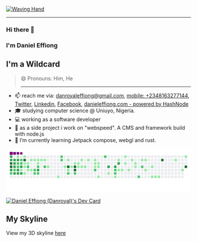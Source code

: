 [![Waving Hand](https://camo.githubusercontent.com/e8e7b06ecf583bc040eb60e44eb5b8e0ecc5421320a92929ce21522dbc34c891/68747470733a2f2f6d656469612e67697068792e636f6d2f6d656469612f6876524a434c467a6361737252346961377a2f67697068792e676966)](https://camo.githubusercontent.com/e8e7b06ecf583bc040eb60e44eb5b8e0ecc5421320a92929ce21522dbc34c891/68747470733a2f2f6d656469612e67697068792e636f6d2f6d656469612f6876524a434c467a6361737252346961377a2f67697068792e676966)

---

### Hi there 👋 

### I'm Daniel Effiong
## I'm a Wildcard

> 😄 Pronouns: Him, He
> ____________________________

- 📫 reach me via: [danroyaleffiong@gmail.com](mailto:danroyaleffiong@gmail.com), [mobile: +2348163277144](tel:+2348163277144), [Twitter](https://bit.ly/daniel-effiong-twitter), [Linkedin](https://bit.ly/daniel-effiong-linkedin), [Facebook](https://facebook.com/danroyal.effiong.7), [danieleffiong.com - powered by HashNode](https://danieleffiong.com)
- 🎓 studying computer science @ Uniuyo, Nigeria.
- 💻 working as a software developer
- 🚀 as a side project i work on "webspeed". A CMS and framework build with node.js
- 🌱 I’m currently learning Jetpack compose, webgl and rust.


![snake gif](https://github.com/danroyal001/danroyal001/blob/output/github-contribution-grid-snake.gif)

<a href="https://app.daily.dev/Danroyal001"><img src="https://api.daily.dev/devcards/fcb92387f1534f9da0e07233b9c1437c.png?r=3rj" width="400" alt="Daniel Effiong (Danroyal)'s Dev Card"/></a>

## My Skyline
View my 3D skyline [here](https://skyline.github.com/danroyal001/2021?annotation0=2021-05-03,2021-05-03,Highest%20contribution%20so%20far%20for%20the%20year)

<!--
**Danroyal001/Danroyal001** is a ✨ _special_ ✨ repository because its `README.md` (this file) appears on your GitHub profile.

Here are some ideas to get you started:

- 🔭 I’m currently working on ...
- 🌱 I’m currently learning ...
- 👯 I’m looking to collaborate on ...
- 🤔 I’m looking for help with ...
- 💬 Ask me about ...

- ⚡ Fun fact: ...
-->
